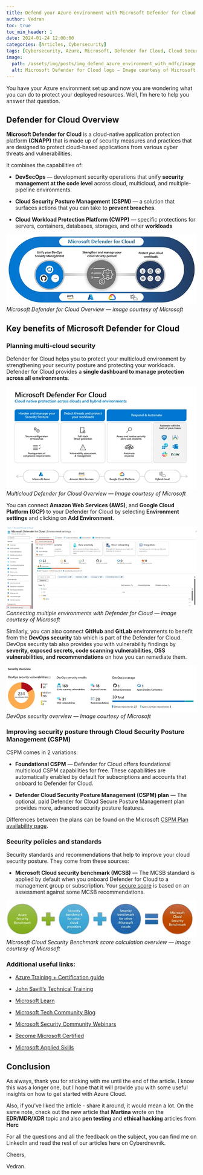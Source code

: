 ```yaml
---
title: Defend your Azure environment with Microsoft Defender for Cloud
author: Vedran
toc: true
toc_min_header: 1
date: 2024-01-24 12:00:00
categories: [Articles, Cybersecurity]
tags: [Cybersecurity, Azure, Microsoft, Defender for Cloud, Cloud Security, CNAPP, CWPP, CSPM, Regulatory Compliance]
image:
  path: /assets/img/posts/img_defend_azure_environment_with_mdfc/image.webp
  alt: Microsoft Defender for Cloud logo — Image courtesy of Microsoft
---
```

You have your Azure environment set up and now you are wondering what you can do to protect your deployed resources. Well, I’m here to help you answer that question.



## Defender for Cloud Overview

**Microsoft Defender for Cloud** is a cloud-native application protection platform **(CNAPP)** that is made up of security measures and practices that are designed to protect cloud-based applications from various cyber threats and vulnerabilities.

It combines the capabilities of:

* **DevSecOps** — development security operations that unify **security management at the code level** across cloud, multicloud, and multiple-pipeline environments.

* **Cloud Security Posture Management (CSPM)** — a solution that surfaces actions that you can take to **prevent breaches**.

* **Cloud Workload Protection Platform (CWPP)** — specific protections for servers, containers, databases, storages, and other **workloads**

![Microsoft Defender for Cloud Overview — image courtesy of Microsoft](/assets/img/posts/img_defend_azure_environment_with_mdfc/mdfc.png)
*Microsoft Defender for Cloud Overview — image courtesy of Microsoft*

## Key benefits of Microsoft Defender for Cloud

### Planning multi-cloud security

Defender for Cloud helps you to protect your multicloud environment by strengthening your security posture and protecting your workloads. Defender for Cloud provides a **single dashboard to manage protection across all environments**.

![Multicloud Defender for Cloud Overview — Image courtesy of Microsoft](/assets/img/posts/img_defend_azure_environment_with_mdfc/multicloud.png)
*Multicloud Defender for Cloud Overview — Image courtesy of Microsoft*

You can connect **Amazon Web Services (AWS)**, and **Google Cloud Platform (GCP)** to your Defender for Cloud by selecting **Environment settings** and clicking on **Add Environment**.

![Connecting multiple environments with Defender for Cloud — image courtesy of Microsoft](/assets/img/posts/img_defend_azure_environment_with_mdfc/connecting.png)
*Connecting multiple environments with Defender for Cloud — image courtesy of Microsoft*

Similarly, you can also connect **GitHub** and **GitLab** environments to benefit from the **DevOps security** tab which is part of the Defender for Cloud. DevOps security tab also provides you with vulnerability findings by **severity, exposed secrets, code scanning vulnerabilities, OSS vulnerabilities, and recommendations** on how you can remediate them.

![DevOps security overview — Image courtesy of Microsoft](/assets/img/posts/img_defend_azure_environment_with_mdfc/devops.png)
*DevOps security overview — Image courtesy of Microsoft*

### Improving security posture through Cloud Security Posture Management (CSPM)

CSPM comes in 2 variations:

* **Foundational CSPM** — Defender for Cloud offers foundational multicloud CSPM capabilities for free. These capabilities are automatically enabled by default for subscriptions and accounts that onboard to Defender for Cloud.

* **Defender Cloud Security Posture Management (CSPM) plan** — The optional, paid Defender for Cloud Secure Posture Management plan provides more, advanced security posture features.

Differences between the plans can be found on the Microsoft [CSPM Plan availability page](https://learn.microsoft.com/en-us/azure/defender-for-cloud/concept-cloud-security-posture-management#plan-availability).

### Security policies and standards

Security standards and recommendations that help to improve your cloud security posture. They come from these sources:

- **Microsoft Cloud security benchmark (MCSB)** — The MCSB standard is applied by default when you onboard Defender for Cloud to a management group or subscription. Your [secure score](https://learn.microsoft.com/en-us/azure/defender-for-cloud/secure-score-security-controls) is based on an assessment against some MCSB recommendations.

![Microsoft Cloud Security Benchmark score calculation overview — image courtesy of Microsoft](/assets/img/posts/img_defend_azure_environment_with_mdfc/mcsbscore.png)
*Microsoft Cloud Security Benchmark score calculation overview — image courtesy of Microsoft*

### Additional useful links:

* [Azure Training + Certification guide](https://query.prod.cms.rt.microsoft.com/cms/api/am/binary/RE4J5ea)

* [John Savill’s Technical Training](https://www.youtube.com/channel/UCpIn7ox7j7bH_OFj7tYouOQ)

* [Microsoft Learn](https://learn.microsoft.com/en-us/training/)

* [Microsoft Tech Community Blog](https://techcommunity.microsoft.com/t5/custom/page/page-id/Blogs)

* [Microsoft Security Community Webinars](https://techcommunity.microsoft.com/t5/security-compliance-and-identity/join-our-security-community/ba-p/927888)

* [Become Microsoft Certified](https://query.prod.cms.rt.microsoft.com/cms/api/am/binary/RE2PjDI)

* [Microsoft Applied Skills](https://learn.microsoft.com/en-us/credentials/browse/?credential_types=applied+skills)


## Conclusion

As always, thank you for sticking with me until the end of the article. I know this was a longer one, but I hope that it will provide you with some useful insights on how to get started with Azure Cloud.

Also, if you’ve liked the article -  share it around, it would mean a lot. On the same note, check out the new article that **Martina** wrote on the **EDR/MDR/XDR** topic and also **pen testing** and **ethical hacking** articles from **Herc**

For all the questions and all the feedback on the subject, you can find me on LinkedIn and read the rest of our articles here on Cyberdnevnik.

Cheers,

Vedran.


